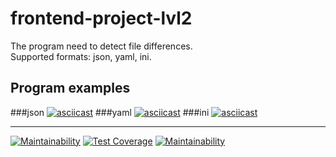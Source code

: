 # frontend-project-lvl2
The program need to detect file differences.<br>
Supported formats: json, yaml, ini.<br>

## Program examples
###json
[![asciicast](https://asciinema.org/a/9xfnqaZXYyrTxkkvCSV1izM4e.png)](https://asciinema.org/a/9xfnqaZXYyrTxkkvCSV1izM4e)
###yaml
[![asciicast](https://asciinema.org/a/1vgooRxjZTffeGOoAi7I5ZOz8.png)](https://asciinema.org/a/1vgooRxjZTffeGOoAi7I5ZOz8)
###ini
[![asciicast](https://asciinema.org/a/1yNahwmcgdgOCFbddr7y2Bc0w.png)](https://asciinema.org/a/1yNahwmcgdgOCFbddr7y2Bc0w)

---
[![Maintainability](https://api.codeclimate.com/v1/badges/86f5503276d518641586/maintainability)](https://codeclimate.com/github/gafetinov/frontend-project-lvl2/maintainability)
[![Test Coverage](https://api.codeclimate.com/v1/badges/86f5503276d518641586/test_coverage)](https://codeclimate.com/github/gafetinov/frontend-project-lvl2/test_coverage)
[![Maintainability](https://github.com/gafetinov/frontend-project-lvl2/workflows/Node%20CI/badge.svg)](https://github.com/gafetinov/frontend-project-lvl2/actions)
